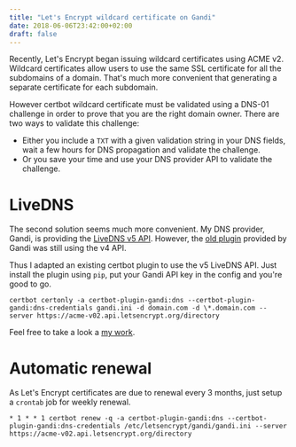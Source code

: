 ```yaml
---
title: "Let's Encrypt wildcard certificate on Gandi"
date: 2018-06-06T23:42:00+02:00
draft: false
---
```


Recently, Let's Encrypt began issuing wildcard certificates using ACME v2. Wildcard certificates allow users to use the same SSL certificate for all the subdomains of a domain. That's much more convenient that generating a separate certificate for each subdomain.

<!--more-->

However certbot wildcard certificate must be validated using a DNS-01 challenge in order to prove that you are the right domain owner. There are two ways to validate this challenge:

* Either you include a `TXT` with a given validation string in your DNS fields, wait a few hours for DNS propagation and validate the challenge.
* Or you save your time and use your DNS provider API to validate the challenge.


# LiveDNS

The second solution seems much more convenient. My DNS provider, Gandi, is providing the [LiveDNS v5 API](https://doc.livedns.gandi.net/). However, the [old plugin](https://github.com/Gandi/letsencrypt-gandi) provided by Gandi was still using the v4 API.

Thus I adapted an existing certbot plugin to use the v5 LiveDNS API. Just install the plugin using `pip`, put your Gandi API key in the config and you're good to go.

`certbot certonly -a certbot-plugin-gandi:dns --certbot-plugin-gandi:dns-credentials gandi.ini -d domain.com -d \*.domain.com --server https://acme-v02.api.letsencrypt.org/directory`

Feel free to take a look a [my work](https://github.com/obynio/certbot-plugin-gandi).

# Automatic renewal

As Let's Encrypt certificates are due to renewal every 3 months, just setup a `crontab` job for weekly renewal.

`* 1 * * 1 certbot renew -q -a certbot-plugin-gandi:dns --certbot-plugin-gandi:dns-credentials /etc/letsencrypt/gandi/gandi.ini --server https://acme-v02.api.letsencrypt.org/directory`